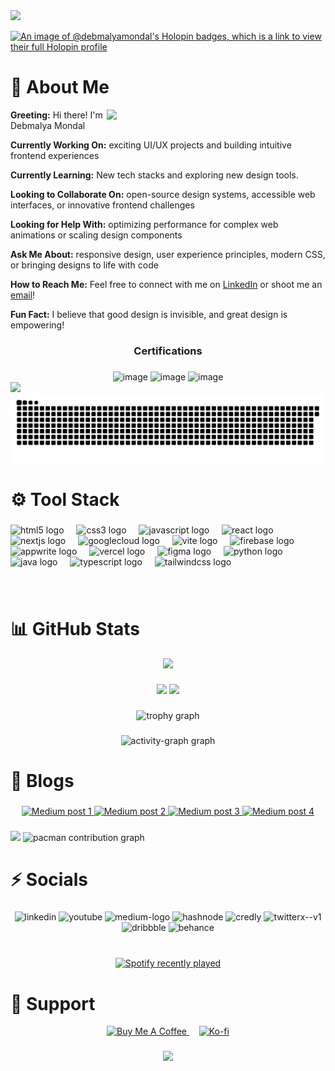 <img src="https://github.com/user-attachments/assets/194028a6-a4aa-4cd1-a56f-b4d7e3da2eff"/>

[![An image of @debmalyamondal's Holopin badges, which is a link to view their full Holopin profile](https://holopin.me/debmalyamondal)](https://holopin.io/@debmalyamondal)

<h1 align="left">👋 About Me</h1>

<img width="350" align ="right" src="https://github.com/user-attachments/assets/0cf3ecfa-22b0-46ac-b14a-4ec29a896327"/>

**Greeting:** Hi there! I'm Debmalya Mondal

**Currently Working On:** exciting UI/UX projects and building intuitive frontend experiences

**Currently Learning:** New tech stacks and exploring new design tools.

**Looking to Collaborate On:** open-source design systems, accessible web interfaces, or innovative frontend challenges

**Looking for Help With:** optimizing performance for complex web animations or scaling design components

**Ask Me About:** responsive design, user experience principles, modern CSS, or bringing designs to life with code

**How to Reach Me:** Feel free to connect with me on [LinkedIn](debmalya-mondal) or shoot me an [email](mailto:debmalya.india@gmail.com)!

**Fun Fact:** I believe that good design is invisible, and great design is empowering!
###

###

<h3 align="center">Certifications</h3>

###

<div align = "center" align-items ="center">
  <img width="130" height="130" alt="image" src="https://github.com/user-attachments/assets/68508154-5403-4a2d-b172-fc2d2d0616a2" />
  <img width="130" height="130" alt="image" src="https://github.com/user-attachments/assets/b4f3f62f-7f22-4a0f-b5f9-f596407005bb" />
  <img width="110" height="110" alt="image" src="https://github.com/user-attachments/assets/734122f5-0c83-49d7-a7cc-b33e3815afa3" />

</div>

<img src="https://github.com/user-attachments/assets/194028a6-a4aa-4cd1-a56f-b4d7e3da2eff"/>

<div align = "center">
  <img src="https://raw.githubusercontent.com/debmalyamondal/debmalyamondal/output/github-contribution-grid-snake.svg" alt="Snake animation" />
</div>





###

<h1 align="left">⚙️ Tool Stack</h1>

###

<div align="left">
  <img src="https://skillicons.dev/icons?i=html" height="40" alt="html5 logo"  />
  <img width="12" />
  <img src="https://cdn.jsdelivr.net/gh/devicons/devicon/icons/css3/css3-original.svg" height="40" alt="css3 logo"  />
  <img width="12" />
  <img src="https://skillicons.dev/icons?i=js" height="40" alt="javascript logo"  />
  <img width="12" />
  <img src="https://cdn.jsdelivr.net/gh/devicons/devicon/icons/react/react-original.svg" height="40" alt="react logo"  />
  <img width="12" />
  <img src="https://cdn.jsdelivr.net/gh/devicons/devicon/icons/nextjs/nextjs-original.svg" height="40" alt="nextjs logo"  />
  <img width="12" />
  <img src="https://cdn.jsdelivr.net/gh/devicons/devicon/icons/googlecloud/googlecloud-original.svg" height="40" alt="googlecloud logo"  />
  <img width="12" />
  <img src="https://skillicons.dev/icons?i=vite" height="40" alt="vite logo"  />
  <img width="12" />
  <img src="https://skillicons.dev/icons?i=firebase" height="40" alt="firebase logo"  />
  <img width="12" />
  <img src="https://cdn.simpleicons.org/appwrite/F02E65" height="40" alt="appwrite logo"  />
  <img width="12" />
  <img src="https://skillicons.dev/icons?i=vercel" height="40" alt="vercel logo"  />
  <img width="12" />
  <img src="https://skillicons.dev/icons?i=figma" height="40" alt="figma logo"  />
  <img width="12" />
  <img src="https://skillicons.dev/icons?i=py" height="40" alt="python logo"  />
  <img width="12" />
  <img src="https://skillicons.dev/icons?i=java" height="40" alt="java logo"  />
  <img width="12" />
  <img src="https://skillicons.dev/icons?i=ts" height="40" alt="typescript logo"  />
  <img width="12" />
  <img src="https://skillicons.dev/icons?i=tailwind" height="40" alt="tailwindcss logo"  />
</div>

###
###
<br>

<h1 align = "left">📊 GitHub Stats</h1> 
<div align ="center">
  

![](https://nirzak-streak-stats.vercel.app/?user=d3vdebug&theme=codeSTACKr&hide_border=true)
###

<p align="center">
  <img src="https://github-readme-stats.vercel.app/api/top-langs/?username=d3vdebug&theme=codeSTACKr&hide_border=false&include_all_commits=true&count_private=true&layout=compact&" width="400px"/>
  <img src="https://github-readme-stats.vercel.app/api?username=d3vdebug&theme=codeSTACKr&hide_border=false&include_all_commits=true&count_private=true" width="400px"/>
</p>

###
<img src="https://github-profile-trophy.vercel.app?username=d3vdebug&theme=onestar&column=-1&row=1&margin-w=8&margin-h=8&no-bg=false&no-frame=false&order=4" width="800" alt="trophy graph"  />

###
<div align="center">
  <img src="https://github-readme-activity-graph.vercel.app/graph?username=d3vdebug&radius=16&theme=github-dark&area=true&order=5&hide_border=true&hide_title=false" height="300" alt="activity-graph graph"  />
</div>
</div>

###

<h1 align = "left">📰 Blogs</h1>

###
<div align="center" style="width: 70% height: 200px">
  <a target="_blank" href="https://github-readme-medium-recent-article.vercel.app/medium/@debmalyamondal/0">
    <img style="width: 70% height: 200px" src="https://github-readme-medium-recent-article.vercel.app/medium/@debmalyamondal/0" alt="Medium post 1"  />
  </a>
  <a target="_blank" href="https://github-readme-medium-recent-article.vercel.app/medium/@debmalyamondal/1">
    <img style="width: 70% height: 200px" src="https://github-readme-medium-recent-article.vercel.app/medium/@debmalyamondal/1" alt="Medium post 2"  />
  </a>
  <a target="_blank" href="https://github-readme-medium-recent-article.vercel.app/medium/@debmalyamondal/2">
    <img style="width: 70% height: 200px" src="https://github-readme-medium-recent-article.vercel.app/medium/@debmalyamondal/2" alt="Medium post 3"  />
  </a>
  <a target="_blank" href="https://github-readme-medium-recent-article.vercel.app/medium/@debmalyamondal/3">
    <img style="width: 70% height: 200px" src="https://github-readme-medium-recent-article.vercel.app/medium/@debmalyamondal/3" alt="Medium post 4"  />
  </a>
</div>


###

<img src="https://github.com/user-attachments/assets/194028a6-a4aa-4cd1-a56f-b4d7e3da2eff"/>
<picture>
  <source media="(prefers-color-scheme: dark)" srcset="https://raw.githubusercontent.com/debmalyamondal/debmalyamondal/output/pacman-contribution-graph-dark.svg">
  <source media="(prefers-color-scheme: light)" srcset="https://raw.githubusercontent.com/debmalyamondal/debmalyamondal/output/pacman-contribution-graph.svg">
  <img alt="pacman contribution graph" src="https://raw.githubusercontent.com/debmalyamondal/debmalyamondal/output/pacman-contribution-graph.svg">
</picture>

###

<h1 align="left">⚡ Socials</h1>

###

<div align="center">
  <img width="48" height="48" src="https://img.icons8.com/color/48/linkedin.png" alt="linkedin"/>
  <img width="48" height="48" src="https://img.icons8.com/external-tal-revivo-shadow-tal-revivo/96/external-youtube-is-an-american-video-sharing-and-now-googles-subsidiaries-logo-shadow-tal-revivo.png" alt="youtube"/>
  <img width="48" height="48" src="https://img.icons8.com/fluency/48/medium-logo.png" alt="medium-logo"/>
  <img width="48" height="48" src="https://img.icons8.com/color/48/hashnode.png" alt="hashnode"/>
  <img width="48" height="48" src="https://img.icons8.com/color/48/credly.png" alt="credly"/>
  <img width="48" height="48" src="https://img.icons8.com/color/48/twitterx--v1.png" alt="twitterx--v1"/>
  <img width="48" height="48" src="https://img.icons8.com/color/48/dribbble.png" alt="dribbble"/>
  <img width="48" height="48" src="https://img.icons8.com/color/48/behance.png" alt="behance"/>
</div>

###
<br>
<div align="center">
  <a href="https://open.spotify.com/user/3176df6we5mhjh2dw6ttjexrchei">
    <img src="https://spotify-recently-played-readme.vercel.app/api?user=3176df6we5mhjh2dw6ttjexrchei&count=5&unique=false" alt="Spotify recently played"  />
  </a>
</div>

###

###

<h1 align="left">🤝 Support</h1>

<div align="center">
  <a href="https://www.buymeacoffee.com/devdebug">
    <img src="https://cdn.buymeacoffee.com/buttons/v2/default-yellow.png" height="50" width="210" alt="Buy Me A Coffee" />
  </a>
  &nbsp;&nbsp;&nbsp;
  <a href="https://ko-fi.com/devdebug">
    <img src="https://cdn.ko-fi.com/cdn/kofi3.png?v=3" height="50" width="210" alt="Ko-fi" />
  </a>
</div>

###
###
###

<div align="center">
  <img src="https://visitor-badge.laobi.icu/badge?page_id=d3vdebug.d3vdebug&right_color=cornflowerblue&left_text=Visitors"  />
</div>
